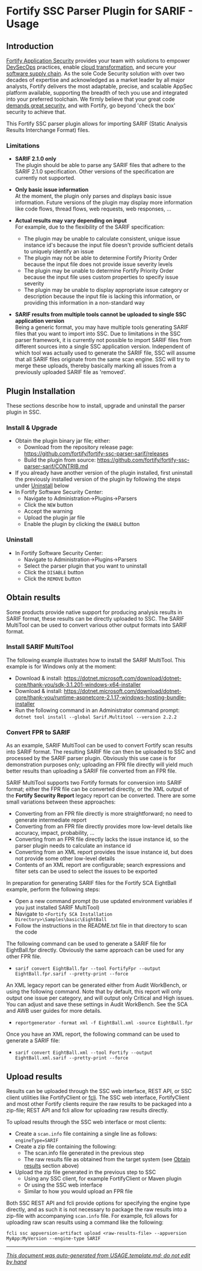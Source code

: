 
<!-- START-INCLUDE:repo-usage.md -->


<!-- START-INCLUDE:usage/h1.standard-parser-usage.md -->

<x-tag-head>
<x-tag-meta http-equiv="X-UA-Compatible" content="IE=edge"/>

<x-tag-script language="JavaScript"><!--
<X-INCLUDE url="https://cdn.jsdelivr.net/gh/highlightjs/cdn-release@10.0.0/build/highlight.min.js"/>
--></x-tag-script>

<x-tag-script language="JavaScript"><!--
<X-INCLUDE url="https://ajax.googleapis.com/ajax/libs/jquery/3.4.1/jquery.min.js" />
--></x-tag-script>

<x-tag-script language="JavaScript"><!--
<X-INCLUDE url="${gradleHelpersLocation}/spa_readme.js" />
--></x-tag-script>

<x-tag-style><!--
<X-INCLUDE url="https://cdn.jsdelivr.net/gh/highlightjs/cdn-release@10.0.0/build/styles/github.min.css" />
--></x-tag-style>

<x-tag-style><!--
<X-INCLUDE url="${gradleHelpersLocation}/spa_readme.css" />
--></x-tag-style>
</x-tag-head>

# Fortify SSC Parser Plugin for SARIF - Usage

## Introduction


<!-- START-INCLUDE:p.marketing-intro.md -->

[Fortify Application Security](https://www.microfocus.com/en-us/solutions/application-security) provides your team with solutions to empower [DevSecOps](https://www.microfocus.com/en-us/cyberres/use-cases/devsecops) practices, enable [cloud transformation](https://www.microfocus.com/en-us/cyberres/use-cases/cloud-transformation), and secure your [software supply chain](https://www.microfocus.com/en-us/cyberres/use-cases/securing-the-software-supply-chain). As the sole Code Security solution with over two decades of expertise and acknowledged as a market leader by all major analysts, Fortify delivers the most adaptable, precise, and scalable AppSec platform available, supporting the breadth of tech you use and integrated into your preferred toolchain. We firmly believe that your great code [demands great security](https://www.microfocus.com/cyberres/application-security/developer-security), and with Fortify, go beyond 'check the box' security to achieve that.

<!-- END-INCLUDE:p.marketing-intro.md -->



<!-- START-INCLUDE:repo-intro.md -->

This Fortify SSC parser plugin allows for importing SARIF (Static Analysis Results Interchange Format) files. 

### Limitations

* **SARIF 2.1.0 only**  
  The plugin should be able to parse any SARIF files that adhere to the SARIF 2.1.0 specification. Other versions of the
  specification are currently not supported. 

* **Only basic issue information**  
  At the moment, the plugin only parses and displays basic issue information. Future versions of the plugin may display 
  more information like code flows, thread flows, web requests, web responses, ...

* **Actual results may vary depending on input**  
  For example, due to the flexibility of the SARIF specification:  
    * The plugin may be unable to calculate consistent, unique issue instance id's because the input file doesn't provide sufficient details to uniquely identify an issue
    * The plugin may not be able to determine Fortify Priority Order because the input file does not provide issue severity levels
    * The plugin may be unable to determine Fortify Priority Order because the input file uses custom properties to specify issue severity
    * The plugin may be unable to display appropriate issue category or description because the input file is lacking this information, or providing this information in a non-standard way 

* **SARIF results from multiple tools cannot be uploaded to single SSC application version**  
  Being a generic format, you may have multiple tools generating SARIF files that you want to import into SSC. Due to limitations
  in the SSC parser framework, it is currently not possible to import SARIF files from different sources into a single SSC 
  application version. Independent of which tool was actually used to generate the SARIF file, SSC will assume that all SARIF files 
  originate from the same scan engine. SSC will try to merge these uploads, thereby basically marking all issues from a previously uploaded
  SARIF file as 'removed'.

<!-- END-INCLUDE:repo-intro.md -->


## Plugin Installation

These sections describe how to install, upgrade and uninstall the parser plugin in SSC.

### Install & Upgrade

* Obtain the plugin binary jar file; either:
     * Download from the repository release page: https://github.com/fortify/fortify-ssc-parser-sarif/releases
     * Build the plugin from source: https://github.com/fortify/fortify-ssc-parser-sarif/CONTRIB.md
* If you already have another version of the plugin installed, first uninstall the previously  installed version of the plugin by following the steps under [Uninstall](#uninstall) below
* In Fortify Software Security Center:
	* Navigate to Administration->Plugins->Parsers
	* Click the `NEW` button
	* Accept the warning
	* Upload the plugin jar file
	* Enable the plugin by clicking the `ENABLE` button
  
### Uninstall

* In Fortify Software Security Center:
     * Navigate to Administration->Plugins->Parsers
     * Select the parser plugin that you want to uninstall
     * Click the `DISABLE` button
     * Click the `REMOVE` button 

## Obtain results


<!-- START-INCLUDE:parser-obtain-results.md -->

Some products provide native support for producing analysis results in SARIF format, these results can be
directly uploaded to SSC. The SARIF MultiTool can be used to convert various other output formats into 
SARIF format. 

### Install SARIF MultiTool

The following example illustrates how to install the SARIF MultiTool. This example is for Windows only at the moment:

* Download & install: https://dotnet.microsoft.com/download/dotnet-core/thank-you/sdk-3.1.201-windows-x64-installer
* Download & install: https://dotnet.microsoft.com/download/dotnet-core/thank-you/runtime-aspnetcore-2.1.17-windows-hosting-bundle-installer
* Run the following command in an Administrator command prompt:  
  `dotnet tool install --global Sarif.Multitool --version 2.2.2`

### Convert FPR to SARIF 
  
As an example, SARIF MultiTool can be used to convert Fortify scan results into SARIF format. The resulting
SARIF file can then be uploaded to SSC and processed by the SARIF parser plugin. Obviously this use case is
for demonstration purposes only; uploading an FPR file directly will yield much better results than uploading
a SARIF file converted from an FPR file.

SARIF MultiTool supports two Fortify formats for conversion into SARIF format; either the FPR file can be 
converted directly, or the XML output of the __Fortify Security Report__ legacy report can be converted.
There are some small variations between these approaches:

* Converting from an FPR file directly is more straightforward; no need to generate intermediate report
* Converting from an FPR file directly provides more low-level details like accuracy, impact, probability, ...
* Converting from an FPR file directly lacks the issue instance id, so the parser plugin needs to calculate an instance id
* Converting from an XML report provides the issue instance id, but does not provide some other low-level details
* Contents of an XML report are configurable; search expressions and filter sets can be used to select the issues to be exported

In preparation for generating SARIF files for the Fortify SCA EightBall example, perform the following 
steps: 

* Open a new command prompt (to use updated environment variables if you just installed SARIF MultiTool)
* Navigate to `<Fortify SCA Installation Directory>\Samples\basic\EightBall`
* Follow the instructions in the README.txt file in that directory to scan the code

The following command can be used to generate a SARIF file for EightBall.fpr directly. Obviously the same
approach can be used for any other FPR file.

* `sarif convert EightBall.fpr --tool FortifyFpr --output EightBall.fpr.sarif --pretty-print --force`

An XML legacy report can be generated either from Audit WorkBench, or using the following command. Note 
that by default, this report will only output one issue per category, and will output only Critical and
High issues. You can adjust and save these settings in Audit WorkBench. See the SCA and AWB user guides
for more details. 

* `reportgenerator -format xml -f EightBall.xml -source EightBall.fpr`

Once you have an XML report, the following command can be used to generate a SARIF file:

* `sarif convert EightBall.xml --tool Fortify --output EightBall.xml.sarif --pretty-print --force`

<!-- END-INCLUDE:parser-obtain-results.md -->


## Upload results

Results can be uploaded through the SSC web interface, REST API, or SSC client utilities like FortifyClient or [fcli](https://github.com/fortify-ps/fcli). The SSC web interface, FortifyClient and most other Fortify clients require the raw results to be packaged into a zip-file; REST API and fcli allow for uploading raw results directly.

To upload results through the SSC web interface or most clients:

* Create a `scan.info` file containing a single line as follows:   
     `engineType=SARIF`
* Create a zip file containing the following:
	* The scan.info file generated in the previous step
	* The raw results file as obtained from the target system (see [Obtain results](#obtain-results) section above)
* Upload the zip file generated in the previous step to SSC
	* Using any SSC client, for example FortifyClient or Maven plugin
	* Or using the SSC web interface
	* Similar to how you would upload an FPR file
	
Both SSC REST API and fcli provide options for specifying the engine type directly, and as such it is not necessary to package the raw results into a zip-file with accompanying `scan.info` file. For example, fcli allows for uploading raw scan results using a command like the following:

`fcli ssc appversion-artifact upload <raw-results-file> --appversion MyApp:MyVersion --engine-type SARIF`

<!-- END-INCLUDE:usage/h1.standard-parser-usage.md -->


<!-- END-INCLUDE:repo-usage.md -->


---

*[This document was auto-generated from USAGE.template.md; do not edit by hand](https://github.com/fortify/shared-doc-resources/blob/main/USAGE.md)*
